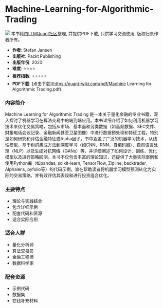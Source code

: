 # Machine-Learning-for-Algorithmic-Trading

![](https://fastly.jsdelivr.net/gh/bucketio/img3@main/2024/09/04/1725464231869-e0b2f727-2a0f-4270-bf6c-31ddc350426a.gif)
本书籍由[LLMQuant社区](https://llmquant.com/)整理, 并提供PDF下载, 只供学习交流使用, 版权归原作者所有。


- **作者**: Stefan Jansen
- **出版社**: Packt Publishing
- **出版年份**: 2020
- **难度**: ⭐⭐⭐⭐
- **推荐指数**: ⭐⭐⭐⭐⭐
- **PDF下载**: [点击下载](https://quant-wiki.com/pdf/Machine Learning for Algorithmic Trading.pdf)

### 内容简介

Machine Learning for Algorithmic Trading 是一本关于量化金融的专业书籍，深入探讨了机器学习在算法交易中的端到端应用。本书详细介绍了如何利用机器学习技术来优化交易策略，包括从市场、基本面和另类数据（如高频数据、SEC文件、财报电话会议记录、金融新闻甚至卫星图像）中进行数据预处理和特征工程，特别是如何研究和评估金融特征或Alpha因子。书中涵盖了广泛的机器学习技术，从线性模型、基于树的集成方法到深度学习（如CNN、RNN、自编码器）、自然语言处理（NLP）以及生成对抗网络（GANs）等，并详细阐述了如何设计、训练、优化模型以及进行策略回测。本书不仅包含丰富的理论知识，还提供了大量实际案例和使用Python库（如pandas, scikit-learn, TensorFlow, Zipline, backtrader, Alphalens, pyfolio等）的代码示例，旨在帮助读者将机器学习模型预测转化为实际的交易策略，并有效评估其表现和进行投资组合优化。


### 主要特点

- 理论与实践结合
- 包含详细示例
- 配套代码和资源
- 适合实际应用

### 适合人群

- 量化分析师
- 算法交易员
- 金融工程师
- 数据科学家

### 配套资源

- 示例代码
- 数据集
- 在线补充材料